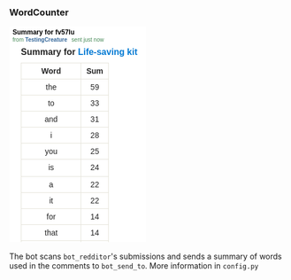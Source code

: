 ### WordCounter

![screenshot](screenshot.png)

The bot scans `bot_redditor`'s submissions and sends a summary of words used in the comments to `bot_send_to`. More information in `config.py`
